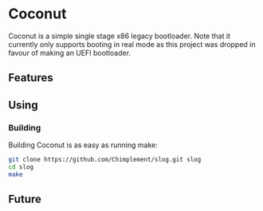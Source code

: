 # Coconut
Coconut is a simple single stage x86 legacy bootloader. Note that it currently only supports booting in real mode as this project was dropped in favour of making an UEFI bootloader.

## Features

## Using


### Building
Building Coconut is as easy as running make:
```bash
git clone https://github.com/Chimplement/slog.git slog
cd slog
make
```

## Future
